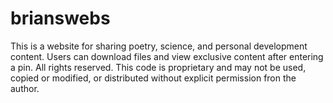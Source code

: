 # brianswebs
This is a website for sharing poetry, science, and personal development content. Users can download files and view exclusive content after entering a pin. All rights reserved. This code is proprietary and may not be used, copied or modified, or distributed without explicit permission fron the author.
